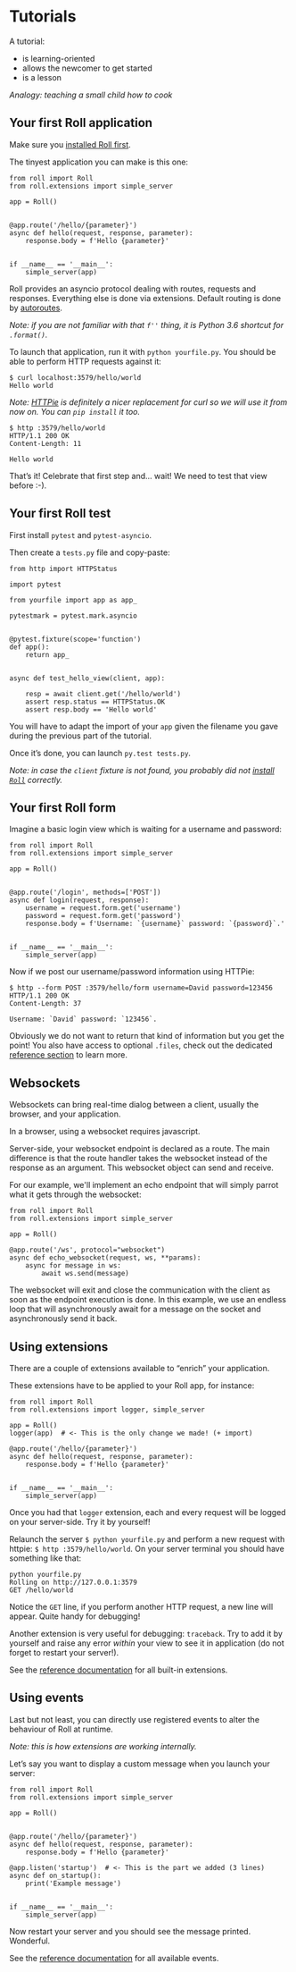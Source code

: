 # Tutorials

A tutorial:

* is learning-oriented
* allows the newcomer to get started
* is a lesson

*Analogy: teaching a small child how to cook*


## Your first Roll application

Make sure you [installed Roll first](how-to/basic.md#how-to-install-roll).

The tinyest application you can make is this one:

```python3
from roll import Roll
from roll.extensions import simple_server

app = Roll()


@app.route('/hello/{parameter}')
async def hello(request, response, parameter):
    response.body = f'Hello {parameter}'


if __name__ == '__main__':
    simple_server(app)
```

Roll provides an asyncio protocol dealing with routes, requests and
responses. Everything else is done via extensions. Default routing is
done by [autoroutes](https://github.com/pyrates/autoroutes).

*Note: if you are not familiar with that `f''` thing, it is Python 3.6
shortcut for `.format()`.*

To launch that application, run it with `python yourfile.py`. You should
be able to perform HTTP requests against it:

```
$ curl localhost:3579/hello/world
Hello world
```

*Note: [HTTPie](https://httpie.org/) is definitely a nicer replacement
for curl so we will use it from now on. You can `pip install` it too.*

```
$ http :3579/hello/world
HTTP/1.1 200 OK
Content-Length: 11

Hello world
```

That’s it! Celebrate that first step and… wait!
We need to test that view before :-).


## Your first Roll test

First install `pytest` and `pytest-asyncio`.

Then create a `tests.py` file and copy-paste:

```python3
from http import HTTPStatus

import pytest

from yourfile import app as app_

pytestmark = pytest.mark.asyncio


@pytest.fixture(scope='function')
def app():
    return app_


async def test_hello_view(client, app):

    resp = await client.get('/hello/world')
    assert resp.status == HTTPStatus.OK
    assert resp.body == 'Hello world'
```

You will have to adapt the import of your `app` given the filename
you gave during the previous part of the tutorial.

Once it’s done, you can launch `py.test tests.py`.

*Note: in case the `client` fixture is not found, you probably did not
[install `Roll`](how-to/basic.md#how-to-install-roll) correctly.*


## Your first Roll form

Imagine a basic login view which is waiting for a username and password:

```python3
from roll import Roll
from roll.extensions import simple_server

app = Roll()


@app.route('/login', methods=['POST'])
async def login(request, response):
    username = request.form.get('username')
    password = request.form.get('password')
    response.body = f'Username: `{username}` password: `{password}`.'


if __name__ == '__main__':
    simple_server(app)
```

Now if we post our username/password information using HTTPie:

```
$ http --form POST :3579/hello/form username=David password=123456
HTTP/1.1 200 OK
Content-Length: 37

Username: `David` password: `123456`.
```

Obviously we do not want to return that kind of information but you get
the point! You also have access to optional `.files`, check out the
dedicated [reference section](reference.md#request) to learn more.


## Websockets

Websockets can bring real-time dialog between a client, usually the browser,
and your application.

In a browser, using a websocket requires javascript.

Server-side, your websocket endpoint is declared as a route.
The main difference is that the route handler takes the websocket 
instead of the response as an argument. This websocket object can send
and receive.

For our example, we'll implement an echo endpoint that will simply
parrot what it gets through the websocket:

```python3
from roll import Roll
from roll.extensions import simple_server

app = Roll()

@app.route('/ws', protocol="websocket")
async def echo_websocket(request, ws, **params):
    async for message in ws:
        await ws.send(message)
```

The websocket will exit and close the communication with the client as
soon as the endpoint execution is done. In this example, we use an
endless loop that will asynchronously await for a message on the
socket and asynchronously send it back.


## Using extensions

There are a couple of extensions available to “enrich” your application.

These extensions have to be applied to your Roll app, for instance:

```python3
from roll import Roll
from roll.extensions import logger, simple_server

app = Roll()
logger(app)  # <- This is the only change we made! (+ import)

@app.route('/hello/{parameter}')
async def hello(request, response, parameter):
    response.body = f'Hello {parameter}'


if __name__ == '__main__':
    simple_server(app)
```

Once you had that `logger` extension, each and every request will be
logged on your server-side. Try it by yourself!

Relaunch the server `$ python yourfile.py` and perform a new request with
httpie: `$ http :3579/hello/world`. On your server terminal you should
have something like that:

```
python yourfile.py
Rolling on http://127.0.0.1:3579
GET /hello/world
```

Notice the `GET` line, if you perform another HTTP request, a new line
will appear. Quite handy for debugging!

Another extension is very useful for debugging: `traceback`. Try to add
it by yourself and raise any error *within* your view to see it in
application (do not forget to restart your server!).

See the [reference documentation](reference.md#extensions) for all
built-in extensions.


## Using events

Last but not least, you can directly use registered events to alter the
behaviour of Roll at runtime.

*Note: this is how extensions are working internally.*

Let’s say you want to display a custom message when you launch your
server:

```python3
from roll import Roll
from roll.extensions import simple_server

app = Roll()


@app.route('/hello/{parameter}')
async def hello(request, response, parameter):
    response.body = f'Hello {parameter}'

@app.listen('startup')  # <- This is the part we added (3 lines)
async def on_startup():
    print('Example message')


if __name__ == '__main__':
    simple_server(app)
```

Now restart your server and you should see the message printed.
Wonderful.

See the [reference documentation](reference.md#events) for all available
events.
